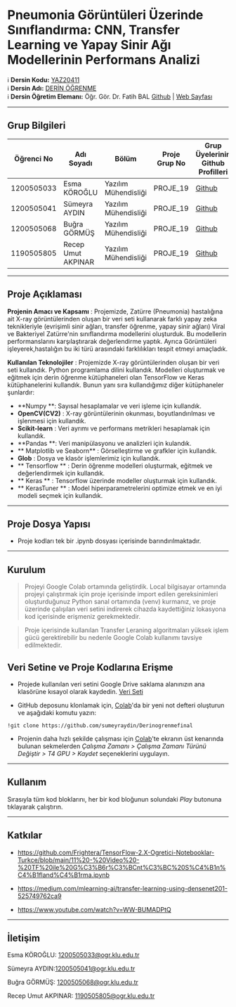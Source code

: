 # Pneumonia Görüntüleri Üzerinde Sınıflandırma: CNN, Transfer Learning ve Yapay Sinir Ağı Modellerinin Performans Analizi

:information_source: **Dersin Kodu:** [YAZ20411](https://ebp.klu.edu.tr/Ders/dersDetay/YAZ20411/716026/tr)  
:information_source: **Dersin Adı:** [DERİN ÖĞRENME](https://ebp.klu.edu.tr/Ders/dersDetay/YAZ20411/716026/tr)  
:information_source: **Dersin Öğretim Elemanı:** Öğr. Gör. Dr. Fatih BAL  [Github](https://github.com/balfatih)   |    [Web Sayfası](https://balfatih.github.io/)
   
---

## Grup Bilgileri

| Öğrenci No | Adı Soyadı           | Bölüm          		   | Proje Grup No | Grup Üyelerinin Github Profilleri                 |
|------------|----------------------|--------------------------|---------------|---------------------------------------------------|
|1200505033  | Esma KÖROĞLU		    | Yazılım Mühendisliği     | PROJE_19       | [Github](https://github.com/esmakrgl)            |
|1200505041  | Sümeyra AYDIN        | Yazılım Mühendisliği     | PROJE_19       | [Github](https://github.com/sumeyraydin)            |
|1200505068  | Buğra GÖRMÜŞ         | Yazılım Mühendisliği     | PROJE_19       | [Github](https://github.com/bugragormus)         |
|1190505805  | Recep Umut AKPINAR   | Yazılım Mühendisliği     | PROJE_19       | [Github](https://github.com/umutakpinar)         |

---

## Proje Açıklaması

**Projenin Amacı ve Kapsamı** : Projemizde, Zatürre (Pneumonia) hastalığına ait X-ray görüntülerinden oluşan bir veri seti kullanarak farklı yapay zeka teknikleriyle (evrişimli sinir ağları, transfer öğrenme, yapay sinir ağları)  Viral ve Bakteriyel Zatürre'nin sınıflandırma modellerini oluşturduk. Bu modellerin performanslarını karşılaştırarak değerlendirme yaptık. Ayrıca Görüntüleri işleyerek,hastalığın bu iki türü arasındaki farklılıkları tespit etmeyi amaçladık.

**Kullanılan Teknolojiler** : Projemizde X-ray görüntülerinden oluşan bir veri seti kullandık. Python programlama dilini kullandık. Modelleri oluşturmak ve eğitmek için derin öğrenme kütüphaneleri olan TensorFlow ve Keras kütüphanelerini kullandık. Bunun yanı sıra kullandığımız diğer kütüphaneler şunlardır:

- **Numpy **: Sayısal hesaplamalar ve veri işleme için kullandık.
- **OpenCV(CV2)** : X-ray görüntülerinin okunması, boyutlandırılması ve işlenmesi için kullandık.
- **Scikit-learn** : Veri ayrımı ve performans metrikleri hesaplamak için kullandık.
- **Pandas **: Veri manipülasyonu ve analizleri için kulandık.
- ** Matplotlib ve Seaborn** : Görselleştirme ve grafkler için kullandık.
- **Glob** : Dosya ve klasör işlemlerimiz için kullandık.
- ** Tensorflow ** : Derin öğrenme modelleri oluşturmak, eğitmek ve değerlendirmek için kullandık.
- ** Keras ** : Tensorflow üzerinde modeller oluşturmak için kullandık.
- ** KerasTuner ** : Model hiperparametrelerini optimize etmek ve en iyi modeli seçmek için kullandık.
---

## Proje Dosya Yapısı

- Proje kodları tek bir .ipynb dosyası içerisinde barındırılmaktadır.

---

## Kurulum
> Projeyi Google Colab ortamında geliştirdik. Local bilgisayar ortamında projeyi çalıştırmak için proje içerisinde import edilen gereksinimleri oluşturduğunuz Python sanal ortamında (venv) kurmanız, ve proje üzerinde çalışılan veri setini indirerek cihazda kaydettiğiniz lokasyona kod içerisinde erişmeniz gerekmektedir.

> Proje içerisinde kullanılan Transfer Leraning algoritmaları yüksek işlem gücü  gerektirebilir bu nedenle Google Colab kullanımı tavsiye edilmektedir.

## Veri Setine ve Proje Kodlarına Erişme

- Projede kullanılan veri setini Google Drive saklama alanınızın ana klasörüne kısayol olarak kaydedin. [Veri Seti](https://drive.google.com/drive/folders/1N3n4GOmIJzg83cq5je_XlEbdziBYHFLs?usp=share_link "Veri Seti")

- GitHub deposunu klonlamak için, [Colab](https://colab.research.google.com "Colab")'da bir yeni not defteri oluşturun ve aşağıdaki komutu yazın:

```shell
!git clone https://github.com/sumeyraydin/Derinogrenmefinal
```

- Projenin daha hızlı şekilde çalışması için [Colab](https://colab.research.google.com "Colab")'te ekranın üst kenarında bulunan sekmelerden *Çalışma Zamanı > Çalışma Zamanı Türünü Değiştir > T4 GPU > Kaydet* seçeneklerini uygulayın.

---

## Kullanım

Sırasıyla tüm kod bloklarını, her bir kod bloğunun solundaki *Play* butonuna tıklayarak çalıştırın. 

---

## Katkılar

- https://github.com/Frightera/TensorFlow-2.X-Ogretici-Notebooklar-Turkce/blob/main/11%20-%20Video%20-%20TF%20ile%20G%C3%B6r%C3%BCnt%C3%BC%20S%C4%B1n%C4%B1fland%C4%B1rma.ipynb

- https://medium.com/mlearning-ai/transfer-learning-using-densenet201-525749762ca9

- https://www.youtube.com/watch?v=WW-BUMADPtQ

---

## İletişim

Esma KÖROĞLU: 1200505033@ogr.klu.edu.tr

Sümeyra AYDIN:1200505041@ogr.klu.edu.tr

Buğra GÖRMÜŞ: 1200505068@ogr.klu.edu.tr

Recep Umut AKPINAR: 1190505805@ogr.klu.edu.tr
